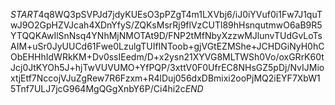 $START$4q8WQ3pSVPJd7jdyKUEsO3pPZgT4m1LXVbj6/iJ0iYVuf0i1Fw7J1quTwJ9O2GpHZVJcah4XDnYfyS/ZQKsMsrRj9flVzCUTl89hHsnqutmwO6aB9R5YTQQKAwIlSnNsq4YNhMjNMOTAt9D/FNP2tMfNbyXzzwMJlunvTUdGvLoTsAIM+uSr0JyUUCd61Fwe0LzulgTUIfINToob+gjVGtEZMShe+JCHDGiNyH0hCObEHHhIdWRkKM+Dv0ssIEedm/D+x2ysn21XYVG8MLTWSh0Vo/oxGRrK60tJcj0JtKYOh5J+hjTwVUVUMO+YfPQP/3xttV0F0UfrEC8NHsGZ5pDj/NvIJMioxtjEtf7NccojVJuZgRew7R6Fzxm+R4lDuj056dxDBmixi2ooPjMQ2iEYF7XbW15Tnf7ULJ7jcG964MgQGgXnbY6P/Ci4hi2c$END$